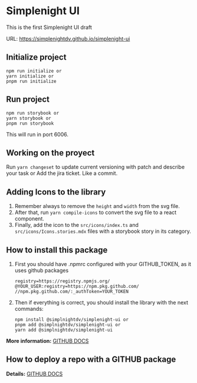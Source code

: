 # **Simplenight UI**

This is the first Simplenight UI draft

URL: https://simplenightdv.github.io/simplenight-ui

## **Initialize project**

```
npm run initialize or
yarn initialize or
pnpm run initialize
```

## **Run project**

```
npm run storybook or
yarn storybook or
pnpm run storybook
```

This will run in port 6006.

## **Working on the proyect**

Run `yarn changeset` to update current versioning with patch and describe your task or Add the jira ticket. Like a commit.

## **Adding Icons to the library**

1. Remember always to remove the `height` and `width` from the svg file.
2. After that, run `yarn compile-icons` to convert the svg file to a react component.
3. Finally, add the icon to the `src/icons/index.ts` and `src/icons/Icons.stories.mdx` files with a storybook story in its category.

## **How to install this package**

1. First you should have .npmrc configured with your GITHUB_TOKEN, as it uses github packages

   ```
   registry=https://registry.npmjs.org/
   @YOUR_USER:registry=https://npm.pkg.github.com/
   //npm.pkg.github.com/:_authToken=YOUR_TOKEN
   ```

2. Then if everything is correct, you should install the library with the next commands:

   ```
   npm install @simplnightdv/simplenight-ui or
   pnpm add @simplnightdv/simplenight-ui or
   yarn add @simplnightdv/simplenight-ui
   ```

**More information:** [GITHUB DOCS](https://docs.github.com/en/packages/working-with-a-github-packages-registry/working-with-the-npm-registry)

## **How to deploy a repo with a GITHUB package**

**Details:** [GITHUB DOCS](https://docs.github.com/en/packages/working-with-a-github-packages-registry/working-with-the-npm-registry)
